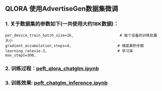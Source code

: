 ## QLORA 使用AdvertiseGen数据集微调

### 1. 关于数据集的参数如下(一共使用大约18K数据)：

```
per_device_train_batch_size=16,                     # 每个设备的训练批量大小
gradient_accumulation_steps=4,                     # 梯度累积步数
learning_rate=1e-3,                                # 学习率
max_steps=300,  

```

### 2. 训练过程：[peft_qlora_chatglm.ipynb](peft_qlora_chatglm.ipynb)

### 3. 训练效果: [peft_chatglm_inference.ipynb](peft_chatglm_inference.ipynb)